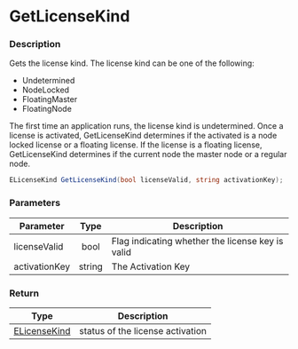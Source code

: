 # GetLicenseKind

### Description

Gets the license kind. The license kind can be one of the following:

* Undetermined
* NodeLocked
* FloatingMaster
* FloatingNode

The first time an application runs, the license kind is undetermined. Once a license is activated, GetLicenseKind determines if the activated is a node locked license or a floating license. If the license is a floating license, GetLicenseKind determines if the current node the master node or a regular node.

```csharp
ELicenseKind GetLicenseKind(bool licenseValid, string activationKey);
```

### Parameters

| Parameter     |  Type  | Description                                      |
| ------------- | :----: | ------------------------------------------------ |
| licenseValid  |  bool  | Flag indicating whether the license key is valid |
| activationKey | string | The Activation Key                               |

### Return

| Type                                     | Description                      |
| ---------------------------------------- | -------------------------------- |
| [ELicenseKind](../enums/elicensekind.md) | status of the license activation |
